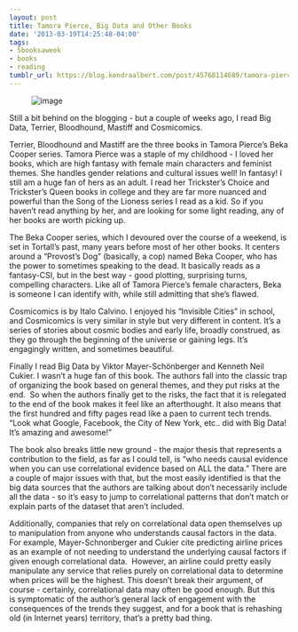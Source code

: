 ```yaml
---
layout: post
title: Tamora Pierce, Big Data and Other Books
date: '2013-03-19T14:25:48-04:00'
tags:
- 5booksaweek
- books
- reading
tumblr_url: https://blog.kendraalbert.com/post/45768114689/tamora-pierce-big-data-and-other-books
---
```

<figure class="tmblr-full" data-orig-height="139" data-orig-width="500"><img alt="image" src="https://66.media.tumblr.com/cd6640877e9f4ef998fc2b39319dcdb1/14d1a5979470df65-e2/s540x810/37ff339797400cf38f2a78d5a4c8d7ce9dc84912.png" data-orig-height="139" data-orig-width="500"></figure>

Still a bit behind on the blogging - but a couple of weeks ago, I read Big Data, Terrier, Bloodhound, Mastiff and Cosmicomics.&nbsp;<!-- more -->

Terrier, Bloodhound and Mastiff are the three books in Tamora Pierce’s Beka Cooper series. Tamora Pierce was a staple of my childhood - I loved her books, which are high fantasy with female main characters and feminist themes.&nbsp;She handles gender relations and cultural issues well! In fantasy!&nbsp;I still am a huge fan of hers as an adult. I read her Trickster’s Choice and Trickster’s Queen books in college and they are far more nuanced and powerful than the Song of the Lioness series I read as a kid. So if you haven’t read anything by her, and are looking for some light reading, any of her books are worth picking up.&nbsp;

The Beka Cooper series, which I devoured over the course of a weekend, is set in Tortall’s past, many years before most of her other books. It centers around a “Provost’s Dog” (basically, a cop) named Beka Cooper, who has the power to sometimes speaking to the dead. It basically reads as a fantasy-CSI, but in the best way - good plotting, surprising turns, compelling characters. Like all of Tamora Pierce’s female characters, Beka is someone I can identify with, while still admitting that she’s flawed.&nbsp;

Cosmicomics is by Italo Calvino. I enjoyed his “Invisible Cities” in school, and Cosmicomics is very similar in style but very different in content. It’s a series of stories about cosmic bodies and early life, broadly construed, as they go through the beginning of the universe or gaining legs. It’s engagingly written, and sometimes beautiful.&nbsp;

Finally I read Big Data by&nbsp;Viktor Mayer-Schönberger and&nbsp;Kenneth Neil Cukier. I wasn’t a huge fan of this book. The authors fall into the classic trap of organizing the book based on general themes, and they put risks at the end. &nbsp;So when the authors finally get to the risks, the fact that it is relegated to the end of the book makes it feel like an afterthought. It also means that the&nbsp;first hundred and fifty pages read like a paen to current tech trends. “Look what Google, Facebook, the City of New York, etc.. did with Big Data! It’s amazing and awesome!”

The book also breaks little new ground - the major thesis that represents a contribution to the field, as far as I could tell, is “who needs causal evidence when you can use correlational evidence based on ALL the data.” There are a couple of major issues with that, but the most easily identified is that the big data sources that the authors are talking about don’t necessarily include all the data - so it’s easy to jump to correlational patterns that don’t match or explain parts of the dataset that aren’t included.

Additionally, companies that rely on correlational data open themselves up to manipulation from anyone who understands causal factors in the data. For example, Mayer-Schnonberger and Cukier cite predicting airline prices as an example of not needing to understand the underlying causal factors if given enough correlational data. &nbsp;However, an airline could pretty easily manipulate any service that relies purely on correlational data to determine when prices will be the highest. This doesn’t break their argument, of course - certainly, correlational data may often be good enough. But this is&nbsp;symptomatic&nbsp;of the author’s general lack of engagement with the consequences of the trends they suggest, and for a book that is rehashing old (in Internet years) territory, that’s a pretty bad thing.&nbsp;

